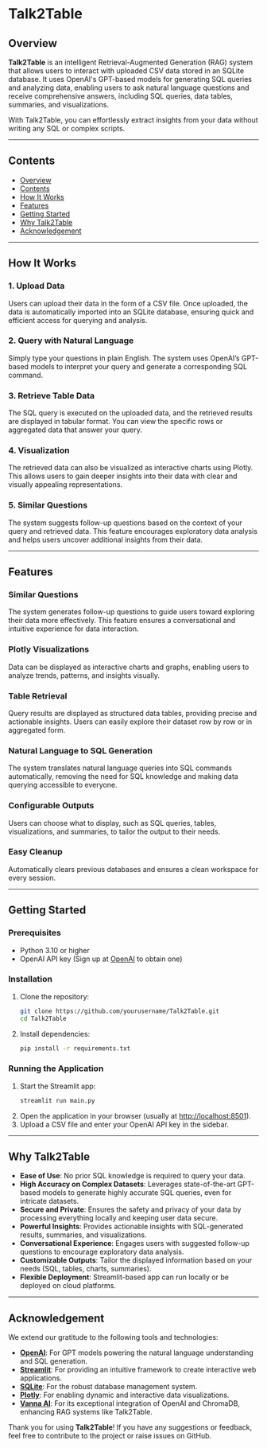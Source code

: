 # Talk2Table  

## Overview  
**Talk2Table** is an intelligent Retrieval-Augmented Generation (RAG) system that allows users to interact with uploaded CSV data stored in an SQLite database. It uses OpenAI's GPT-based models for generating SQL queries and analyzing data, enabling users to ask natural language questions and receive comprehensive answers, including SQL queries, data tables, summaries, and visualizations.  

With Talk2Table, you can effortlessly extract insights from your data without writing any SQL or complex scripts.  

---

## Contents  
- [Overview](#overview)  
- [Contents](#contents)  
- [How It Works](#how-it-works)  
- [Features](#features)  
- [Getting Started](#getting-started)  
- [Why Talk2Table](#why-talk2table)  
- [Acknowledgement](#acknowledgement)  

---

## How It Works  

### 1. Upload Data  
Users can upload their data in the form of a CSV file. Once uploaded, the data is automatically imported into an SQLite database, ensuring quick and efficient access for querying and analysis.  

### 2. Query with Natural Language  
Simply type your questions in plain English. The system uses OpenAI’s GPT-based models to interpret your query and generate a corresponding SQL command.  

### 3. Retrieve Table Data  
The SQL query is executed on the uploaded data, and the retrieved results are displayed in tabular format. You can view the specific rows or aggregated data that answer your query.  

### 4. Visualization  
The retrieved data can also be visualized as interactive charts using Plotly. This allows users to gain deeper insights into their data with clear and visually appealing representations.  

### 5. Similar Questions  
The system suggests follow-up questions based on the context of your query and retrieved data. This feature encourages exploratory data analysis and helps users uncover additional insights from their data.  

---

## Features  

### Similar Questions  
The system generates follow-up questions to guide users toward exploring their data more effectively. This feature ensures a conversational and intuitive experience for data interaction.  

### Plotly Visualizations  
Data can be displayed as interactive charts and graphs, enabling users to analyze trends, patterns, and insights visually.  

### Table Retrieval  
Query results are displayed as structured data tables, providing precise and actionable insights. Users can easily explore their dataset row by row or in aggregated form.  

### Natural Language to SQL Generation  
The system translates natural language queries into SQL commands automatically, removing the need for SQL knowledge and making data querying accessible to everyone.  

### Configurable Outputs  
Users can choose what to display, such as SQL queries, tables, visualizations, and summaries, to tailor the output to their needs.  

### Easy Cleanup  
Automatically clears previous databases and ensures a clean workspace for every session.  

---

## Getting Started  

### Prerequisites  
- Python 3.10 or higher  
- OpenAI API key (Sign up at [OpenAI](https://platform.openai.com/signup/) to obtain one)  

### Installation  
1. Clone the repository:  
   ```bash
   git clone https://github.com/yourusername/Talk2Table.git
   cd Talk2Table
   ```  
2. Install dependencies:  
   ```bash
   pip install -r requirements.txt
   ```  

### Running the Application  
1. Start the Streamlit app:  
   ```bash
   streamlit run main.py
   ```  
2. Open the application in your browser (usually at [http://localhost:8501](http://localhost:8501)).  
3. Upload a CSV file and enter your OpenAI API key in the sidebar.  

---

## Why Talk2Table  

- **Ease of Use**: No prior SQL knowledge is required to query your data.  
- **High Accuracy on Complex Datasets**: Leverages state-of-the-art GPT-based models to generate highly accurate SQL queries, even for intricate datasets.  
- **Secure and Private**: Ensures the safety and privacy of your data by processing everything locally and keeping user data secure.  
- **Powerful Insights**: Provides actionable insights with SQL-generated results, summaries, and visualizations.  
- **Conversational Experience**: Engages users with suggested follow-up questions to encourage exploratory data analysis.  
- **Customizable Outputs**: Tailor the displayed information based on your needs (SQL, tables, charts, summaries).  
- **Flexible Deployment**: Streamlit-based app can run locally or be deployed on cloud platforms.  

---

## Acknowledgement  
We extend our gratitude to the following tools and technologies:  
- **[OpenAI](https://openai.com/)**: For GPT models powering the natural language understanding and SQL generation.  
- **[Streamlit](https://streamlit.io/)**: For providing an intuitive framework to create interactive web applications.  
- **[SQLite](https://www.sqlite.org/)**: For the robust database management system.  
- **[Plotly](https://plotly.com/)**: For enabling dynamic and interactive data visualizations.  
- **[Vanna AI](https://www.vanna.ai/)**: For its exceptional integration of OpenAI and ChromaDB, enhancing RAG systems like Talk2Table.  

Thank you for using **Talk2Table**! If you have any suggestions or feedback, feel free to contribute to the project or raise issues on GitHub.  

